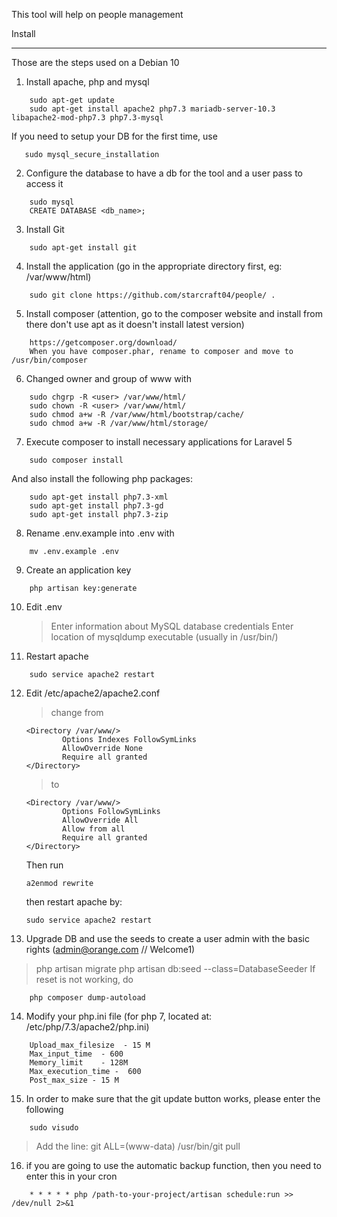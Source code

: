 This tool will help on people management

Install
_______
Those are the steps used on a Debian 10
1) Install apache, php and mysql
```
    sudo apt-get update
    sudo apt-get install apache2 php7.3 mariadb-server-10.3 libapache2-mod-php7.3 php7.3-mysql
```
   If you need to setup your DB for the first time, use
```
   sudo mysql_secure_installation
```
2) Configure the database to have a db for the tool and a user pass to access it
```
    sudo mysql
    CREATE DATABASE <db_name>;
```
3) Install Git
```
    sudo apt-get install git
```
4) Install the application (go in the appropriate directory first, eg: /var/www/html)
```
    sudo git clone https://github.com/starcraft04/people/ .
```
5) Install composer (attention, go to the composer website and install from there don't use apt as it doesn't install latest version)
```
    https://getcomposer.org/download/
    When you have composer.phar, rename to composer and move to /usr/bin/composer
```
6) Changed owner and group of www with
```
    sudo chgrp -R <user> /var/www/html/
    sudo chown -R <user> /var/www/html/
    sudo chmod a+w -R /var/www/html/bootstrap/cache/
    sudo chmod a+w -R /var/www/html/storage/
```
7) Execute composer to install necessary applications for Laravel 5
```
    sudo composer install
```
   And also install the following php packages:
```
    sudo apt-get install php7.3-xml
    sudo apt-get install php7.3-gd
    sudo apt-get install php7.3-zip
```
8) Rename .env.example into .env with
```
    mv .env.example .env
```
9) Create an application key
```
    php artisan key:generate
```
10) Edit .env
    > Enter information about MySQL database credentials
    > Enter location of mysqldump executable (usually in /usr/bin/)
11) Restart apache
```
    sudo service apache2 restart
```
12) Edit /etc/apache2/apache2.conf
    > change from
    ```
    <Directory /var/www/>
            Options Indexes FollowSymLinks
            AllowOverride None
            Require all granted
    </Directory>
    ```
    > to
    ```
    <Directory /var/www/>
            Options FollowSymLinks
            AllowOverride All
            Allow from all
            Require all granted
    </Directory>
    ```
    Then run
    ```
    a2enmod rewrite
    ```
    then restart apache by:
    ```
    sudo service apache2 restart
    ```
13) Upgrade DB and use the seeds to create a user admin with the basic rights (admin@orange.com // Welcome1)

  >  php artisan migrate
  >  php artisan db:seed --class=DatabaseSeeder
  > If reset is not working, do
```
    php composer dump-autoload
```
14) Modify your php.ini file (for php 7, located at: /etc/php/7.3/apache2/php.ini)
```
    Upload_max_filesize  - 15 M
    Max_input_time  - 600
    Memory_limit    - 128M
    Max_execution_time -  600
    Post_max_size - 15 M
```
15) In order to make sure that the git update button works, please enter the following
```
    sudo visudo
```
  > Add the line: git ALL=(www-data) /usr/bin/git pull
16) if you are going to use the automatic backup function, then you need to enter this in your cron
```
    * * * * * php /path-to-your-project/artisan schedule:run >> /dev/null 2>&1
```
